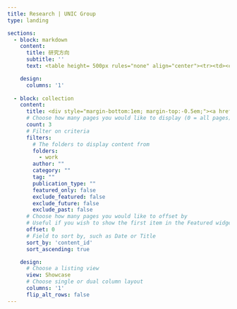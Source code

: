 ```yaml
---
title: Research | UNIC Group
type: landing

sections:
  - block: markdown
    content:
      title: 研究方向
      subtitle: ''
      text: <table height= 500px rules="none" align="center"><tr><td><center><img id="img" class="qqq"  src="./fangxiang/知识驱动的无线网络资源调配.png" width="250%" /><br/><font color="AAAAAA">知识驱动的无线网络资源调配</font></center></td><td><center><img class="qqq" src="./fangxiang/6G全场景按需服务.png" width="250%" ><br/><font color="AAAAAA">6G全场景按需服务</font></center></td><td><center><img class="qqq" src="./fangxiang/空天地一体化.png" width="250%" /><br/><font color="AAAAAA">空天地一体化</font></center></td><td><center><img class="qqq" src="./fangxiang/智能无线网络.png" width="250%" /><br/><font color="AAAAAA">智能无线网络</font></center></tr></table><script type="text/javascript"> var img = document.getElementById('img'); function bigger(){ img.style.width = '3780px'; img.style.height = '4536px'; img.style.marginTop = "-50px"; img.style.marginLeft = "-50px"; }  function smaller(){ img.style.width = '300px';  img.style.height = '300px'; img.style.marginTop = "0px"; img.style.marginLeft = "0px"; } </script>

    design:
      columns: '1'
      
  - block: collection
    content:
      title: <div style="margin-bottom:1em; margin-top:-0.5em;"><a href="../work/" style="color:black; text-decoration:inherit;">科研成果</a></div>
      # Choose how many pages you would like to display (0 = all pages)
      count: 3
      # Filter on criteria
      filters:
        # The folders to display content from
        folders:
          - work
        author: ""
        category: ""
        tag: ""
        publication_type: ""
        featured_only: false
        exclude_featured: false
        exclude_future: false
        exclude_past: false
      # Choose how many pages you would like to offset by
      # Useful if you wish to show the first item in the Featured widget
      offset: 0
      # Field to sort by, such as Date or Title
      sort_by: 'content_id'
      sort_ascending: true

    design:
      # Choose a listing view
      view: Showcase
      # Choose single or dual column layout
      columns: '1'
      flip_alt_rows: false
---
```


